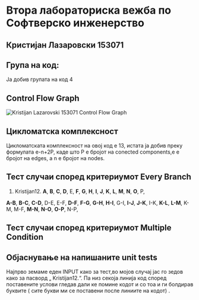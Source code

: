 # Втора лабораториска вежба по Софтверско инженерство
## Кристијан Лазаровски 153071
## Група на код:
Ја добив групата на код 4

## Control Flow Graph
![Kristijan Lazarovski 153071 Control Flow Graph](https://user-images.githubusercontent.com/52075405/84544045-cbd9b500-acfc-11ea-92b6-bc5abaf1a4ed.jpg)

## Цикломатска комплексност
Цикломатската комплексност на овој код е 13, истата ја добив преку формулата e-n+2P, каде што P е бројот на conected components,e е бројот на edges, а n е бројот на nodes. 

## Тест случаи според критериумот Every Branch
1. Kristijan12.
**A**,
**B**,
**C**,
**D**,
E,
**F**,
**G**,
**H**,
**I**,
**J**,
**K**,
**L**,
**M**,
**N**,
**O**,
P,

**A-B**,
**B-C**,
**C-D**,
D-E,
E-F,
**D-F**,
**F-G**,
**G-H**,
**H-I**,
G-I,
**I-J**,
**J-K**,
I-K,
**K-L**,
**L-M**,
K-M,
M-F,
**M-N**,
**N-O**,
**O-P**,
N-P,


## Тест случаи според критериумот Multiple Condition


## Објаснување на напишаните unit tests
Најпрво земаме еден INPUT како за тест,во мојов случај јас го зедов како за пасворд „ Kristijan12.“.
Па низ секоја линија код според поставените услови гледав дали ке помине кодот и со тоа и ги болдирав буквите ( сите букви ми се поставени после линиите на кодот) .
